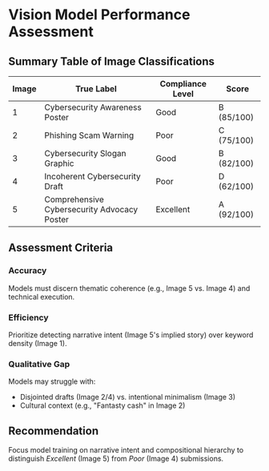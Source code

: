 # Vision Model Performance Assessment

## Summary Table of Image Classifications

| **Image** | **True Label** | **Compliance Level** | **Score** | 
|-----------|----------------|----------------------|-----------|
| 1 | Cybersecurity Awareness Poster | Good | B (85/100) |
| 2 | Phishing Scam Warning | Poor | C (75/100) |
| 3 | Cybersecurity Slogan Graphic | Good | B (82/100) |
| 4 | Incoherent Cybersecurity Draft | Poor | D (62/100) |
| 5 | Comprehensive Cybersecurity Advocacy Poster | Excellent | A (92/100) |

## Assessment Criteria

### Accuracy
Models must discern thematic coherence (e.g., Image 5 vs. Image 4) and technical execution.

### Efficiency
Prioritize detecting narrative intent (Image 5's implied story) over keyword density (Image 1).

### Qualitative Gap
Models may struggle with:
- Disjointed drafts (Image 2/4) vs. intentional minimalism (Image 3)
- Cultural context (e.g., "Fantasty cash" in Image 2)

## Recommendation
Focus model training on narrative intent and compositional hierarchy to distinguish *Excellent* (Image 5) from *Poor* (Image 4) submissions. 